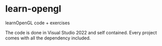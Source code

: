 # learn-opengl
learnOpenGL code + exercises 


The code is done in Visual Studio 2022 and self contained. Every project comes with all the dependency included.
